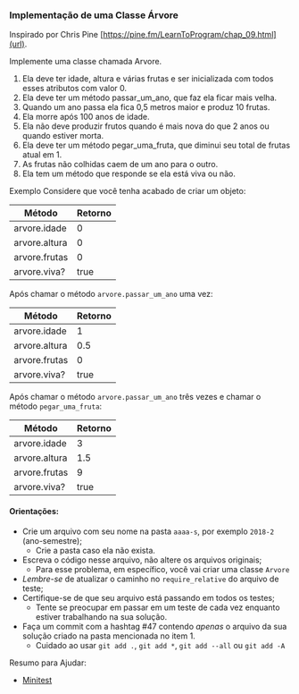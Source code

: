 ### Implementação de uma Classe Árvore

Inspirado por Chris Pine [https://pine.fm/LearnToProgram/chap_09.html](url).

Implemente uma classe chamada Arvore.

1.	Ela deve ter idade, altura e várias frutas e ser inicializada com todos esses atributos com valor 0.
2.	Ela deve ter um método passar_um_ano, que faz ela ficar mais velha.
3.  Quando um ano passa ela fica 0,5 metros maior e produz 10 frutas.
4.	Ela morre após 100 anos de idade.
5.	Ela não deve produzir frutos quando é mais nova do que 2 anos ou quando estiver morta.
6.	Ela deve ter um método pegar_uma_fruta, que diminui seu total de frutas atual em 1.
7.	As frutas não colhidas caem de um ano para o outro.
8.	Ela tem um método que responde se ela está viva ou não.

Exemplo
Considere que você tenha acabado de criar um objeto:

| Método| Retorno |
| ------------- | ------------- |
| arvore.idade  | 0  |
| arvore.altura  | 0  |
| arvore.frutas  | 0  |
| arvore.viva?  | true |

Após chamar o método `arvore.passar_um_ano` uma vez:

| Método| Retorno |
| ------------- | ------------- |
| arvore.idade  | 1  |
| arvore.altura  | 0.5  |
| arvore.frutas  | 0  |
| arvore.viva?  | true |

Após chamar o método `arvore.passar_um_ano` três vezes e chamar o método `pegar_uma_fruta`:

| Método| Retorno |
| ------------- | ------------- |
| arvore.idade  | 3  |
| arvore.altura  | 1.5  |
| arvore.frutas  | 9  |
| arvore.viva?  | true |

#### Orientações:

- Crie um arquivo com seu nome na pasta `aaaa-s`, por exemplo `2018-2` (ano-semestre);
  - Crie a pasta caso ela não exista.
- Escreva o código nesse arquivo, não altere os arquivos originais;
  - Para esse problema, em específico, você vai criar uma classe `Arvore`
- *Lembre-se* de atualizar o caminho no `require_relative` do arquivo de teste;
- Certifique-se de que seu arquivo está passando em todos os testes;
  - Tente se preocupar em passar em um teste de cada vez enquanto estiver trabalhando na sua solução.
- Faça um commit com a hashtag #47 contendo *apenas* o arquivo da sua solução criado na pasta mencionada no item 1.
  - Cuidado ao usar `git add .`, `git add *`, `git add --all` ou `git add -A`

Resumo para Ajudar:

- [Minitest](https://gist.github.com/elissonmichael/6d2396a8c3a86697bb947724919d973a)
